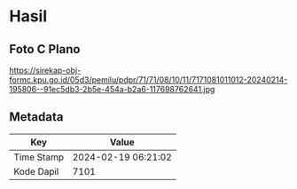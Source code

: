 # Hasil

## Foto C Plano

https://sirekap-obj-formc.kpu.go.id/05d3/pemilu/pdpr/71/71/08/10/11/7171081011012-20240214-195806--91ec5db3-2b5e-454a-b2a6-117698762641.jpg


## Metadata

| Key        | Value               |
| ---------- | ------------------- |
| Time Stamp | 2024-02-19 06:21:02 |
| Kode Dapil | 7101                |



